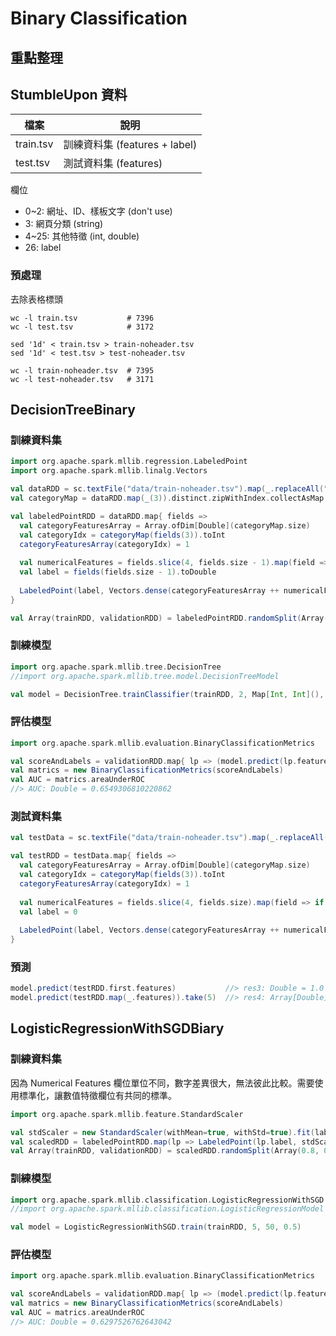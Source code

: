 # Binary Classification

## 重點整理

## StumbleUpon 資料

檔案 | 說明
-----|------
train.tsv | 訓練資料集 (features + label)
test.tsv  | 測試資料集 (features)

欄位
- 0~2: 網址、ID、樣板文字 (don't use)
- 3: 網頁分類 (string)
- 4~25: 其他特徵 (int, double)
- 26: label

### 預處理
去除表格標頭

```shell
wc -l train.tsv           # 7396
wc -l test.tsv            # 3172

sed '1d' < train.tsv > train-noheader.tsv
sed '1d' < test.tsv > test-noheader.tsv

wc -l train-noheader.tsv  # 7395
wc -l test-noheader.tsv   # 3171
```

## DecisionTreeBinary

### 訓練資料集
```scala
import org.apache.spark.mllib.regression.LabeledPoint
import org.apache.spark.mllib.linalg.Vectors
```
```scala
val dataRDD = sc.textFile("data/train-noheader.tsv").map(_.replaceAll("\"","")).map(_.split("\t"))
val categoryMap = dataRDD.map(_(3)).distinct.zipWithIndex.collectAsMap

val labeledPointRDD = dataRDD.map{ fields =>
  val categoryFeaturesArray = Array.ofDim[Double](categoryMap.size)
  val categoryIdx = categoryMap(fields(3)).toInt
  categoryFeaturesArray(categoryIdx) = 1
  
  val numericalFeatures = fields.slice(4, fields.size - 1).map(field => if (field == "?") 0.0 else field.toDouble)
  val label = fields(fields.size - 1).toDouble
  
  LabeledPoint(label, Vectors.dense(categoryFeaturesArray ++ numericalFeatures))
}

val Array(trainRDD, validationRDD) = labeledPointRDD.randomSplit(Array(0.8, 0.2))
```

### 訓練模型
```scala
import org.apache.spark.mllib.tree.DecisionTree
//import org.apache.spark.mllib.tree.model.DecisionTreeModel
```
```scala
val model = DecisionTree.trainClassifier(trainRDD, 2, Map[Int, Int](), "entropy", 5, 5)
```

### 評估模型
```scala
import org.apache.spark.mllib.evaluation.BinaryClassificationMetrics
```
```scala
val scoreAndLabels = validationRDD.map{ lp => (model.predict(lp.features), lp.label) }
val matrics = new BinaryClassificationMetrics(scoreAndLabels)
val AUC = matrics.areaUnderROC
//> AUC: Double = 0.6549306810220862
```

### 測試資料集
```scala
val testData = sc.textFile("data/train-noheader.tsv").map(_.replaceAll("\"", "")).map(_.split("\t"))

val testRDD = testData.map{ fields =>
  val categoryFeaturesArray = Array.ofDim[Double](categoryMap.size)
  val categoryIdx = categoryMap(fields(3)).toInt
  categoryFeaturesArray(categoryIdx) = 1
  
  val numericalFeatures = fields.slice(4, fields.size).map(field => if (field == "?") 0.0 else field.toDouble)
  val label = 0
  
  LabeledPoint(label, Vectors.dense(categoryFeaturesArray ++ numericalFeatures))
}
```

### 預測
```scala
model.predict(testRDD.first.features)           //> res3: Double = 1.0
model.predict(testRDD.map(_.features)).take(5)  //> res4: Array[Double] = Array(1.0, 1.0, 0.0, 0.0, 0.0)
```

## LogisticRegressionWithSGDBiary

### 訓練資料集
因為 Numerical Features 欄位單位不同，數字差異很大，無法彼此比較。需要使用標準化，讓數值特徵欄位有共同的標準。

```scala
import org.apache.spark.mllib.feature.StandardScaler
```
```scala
val stdScaler = new StandardScaler(withMean=true, withStd=true).fit(labeledPointRDD.map(_.features))
val scaledRDD = labeledPointRDD.map(lp => LabeledPoint(lp.label, stdScaler.transform(lp.features)))
val Array(trainRDD, validationRDD) = scaledRDD.randomSplit(Array(0.8, 0.2))
```

### 訓練模型
```scala
import org.apache.spark.mllib.classification.LogisticRegressionWithSGD
//import org.apache.spark.mllib.classification.LogisticRegressionModel
```
```scala
val model = LogisticRegressionWithSGD.train(trainRDD, 5, 50, 0.5)
```

### 評估模型
```scala
import org.apache.spark.mllib.evaluation.BinaryClassificationMetrics
```
```scala
val scoreAndLabels = validationRDD.map{ lp => (model.predict(lp.features), lp.label) }
val matrics = new BinaryClassificationMetrics(scoreAndLabels)
val AUC = matrics.areaUnderROC
//> AUC: Double = 0.6297526762643042
```
